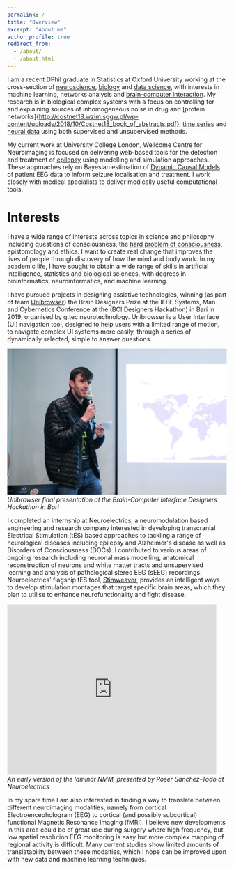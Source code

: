 ```yaml
---
permalink: /
title: "Overview"
excerpt: "About me"
author_profile: true
redirect_from: 
  - /about/
  - /about.html
---
```

I am a recent DPhil graduate in Statistics at Oxford University working at the cross-section of [neuroscience](http://dynamic-brains.com/team), [biology](https://www.pharm.ox.ac.uk/research/emptage-group-synaptic-pharmacology-group) and [data science](http://opig.stats.ox.ac.uk//), with interests in machine learning, networks analysis and [brain-computer interaction](https://www.stx.ox.ac.uk/article/moritz-moeller-and-james-wilsenach-win-br41n.io-hackathon). My research is in biological complex systems with a focus on controlling for and explaining sources of inhomogeneous noise in drug and [protein networks]{http://costnet18.wzim.sggw.pl/wp-content/uploads/2018/10/Costnet18_book_of_abstracts.pdf}, [time series](https://journals.aps.org/pre/abstract/10.1103/PhysRevE.95.042401) and [neural data](https://appliednetsci.springeropen.com/articles/10.1007/s41109-022-00454-2) using both supervised and unsupervised methods.

My current work at University College London, Wellcome Centre for Neuroimaging is focused on delivering web-based tools for the detection and treatment of [epilepsy](https://en.wikipedia.org/wiki/Epilepsy) using modelling and simulation approaches. These approaches rely on Bayesian estimation of [Dynamic Causal Models](https://en.wikipedia.org/wiki/Dynamic_causal_modeling) of patient EEG data to inform seizure localisation and treatment. I work closely with medical specialists to deliver medically useful computational tools. 

Interests
======
I have a wide range of interests across topics in science and philosophy including questions of consciousness, the [hard problem of consciousness](https://en.wikipedia.org/wiki/Hard_problem_of_consciousness), epistomology and ethics. I want to create real change that improves the lives of people through discovery of how the mind and body work. In my academic life, I have sought to obtain a wide range of skills in artificial intelligence, statistics and biological sciences, with degrees in bioinformatics, neuroinformatics, and machine learning.

I have pursued projects in designing assistive technologies, winning (as part of team [Unibrowser](https://www.br41n.io/Bari-2019#projects)) the Brain Designers Prize at the IEEE Systems, Man and Cybernetics Conference at the (BCI Designers Hackathon) in Bari in 2019, organised by g.tec neurotechnology. Unibrowser is a User Interface (UI) navigation tool, designed to help users with a limited range of motion, to  navigate complex UI systems more easily, through a series of dynamically selected, simple to answer questions.

![Presenting Unibrowser to the Judges at IEEE SMC](/images/pres.png)
<i>Unibrowser final presentation at the Brain-Computer Interface Designers Hackathon in Bari</i>

I completed an internship at Neuroelectrics, a neuromodulation based engineering and research company interested in developing transcranial Electrical Stimulation (tES) based approaches to tackling a range of neurological diseases including epilepsy and Alzheimer's disease as well as Disorders of Consciousness (DOCs). I contributed to various areas of ongoing research including neuronal mass modelling, anatomical reconstruction of neurons and white matter tracts and unsupervised learning and analysis of pathological stereo EEG (sEEG) recordings. Neuroelectrics' flagship tES tool, [Stimweaver](https://www.neuroelectrics.com/solutions/modeling-services), provides an intelligent ways to develop stimulation montages that target specific brain areas, which they plan to utilise to enhance neurofunctionality and fight disease.

<div class="video-container">
<iframe  title="Laminar" width="480" height="390" src="https://youtube.com/embed/OBiVi9CArg8" frameborder="0" allowfullscreen></iframe>
</div>
<i>An early version of the laminar NMM, presented by Roser Sanchez-Todo at Neuroelectrics</i>

In my spare time I am also interested in finding a way to translate between different neuroimaging modalities, namely from cortical Electroencephologram (EEG) to cortical (and possibly subcortical) functional Magnetic Resonance Imaging (fMRI). I believe new developments in this area could be of great use during surgery where high frequency, but low spatial resolution EEG monitoring is easy but more complex mapping of regional activity is difficult. Many current studies show limited amounts of translatability between these modalties, which I hope can be improved upon with new data and machine learning techniques.


<!-- Getting started
======
1. Register a GitHub account if you don't have one and confirm your e-mail (required!)
1. Fork [this repository](https://github.com/academicpages/academicpages.github.io) by clicking the "fork" button in the top right. 
1. Go to the repository's settings (rightmost item in the tabs that start with "Code", should be below "Unwatch"). Rename the repository "[your GitHub username].github.io", which will also be your website's URL.
1. Set site-wide configuration and create content & metadata (see below -- also see [this set of diffs](http://archive.is/3TPas) showing what files were changed to set up [an example site](https://getorg-testacct.github.io) for a user with the username "getorg-testacct")
1. Upload any files (like PDFs, .zip files, etc.) to the files/ directory. They will appear at https://[your GitHub username].github.io/files/example.pdf.  
1. Check status by going to the repository settings, in the "GitHub pages" section

Site-wide configuration
------
The main configuration file for the site is in the base directory in [_config.yml](https://github.com/academicpages/academicpages.github.io/blob/master/_config.yml), which defines the content in the sidebars and other site-wide features. You will need to replace the default variables with ones about yourself and your site's github repository. The configuration file for the top menu is in [_data/navigation.yml](https://github.com/academicpages/academicpages.github.io/blob/master/_data/navigation.yml). For example, if you don't have a portfolio or blog posts, you can remove those items from that navigation.yml file to remove them from the header. 

Create content & metadata
------
For site content, there is one markdown file for each type of content, which are stored in directories like _publications, _talks, _posts, _teaching, or _pages. For example, each talk is a markdown file in the [_talks directory](https://github.com/academicpages/academicpages.github.io/tree/master/_talks). At the top of each markdown file is structured data in YAML about the talk, which the theme will parse to do lots of cool stuff. The same structured data about a talk is used to generate the list of talks on the [Talks page](https://academicpages.github.io/talks), each [individual page](https://academicpages.github.io/talks/2012-03-01-talk-1) for specific talks, the talks section for the [CV page](https://academicpages.github.io/cv), and the [map of places you've given a talk](https://academicpages.github.io/talkmap.html) (if you run this [python file](https://github.com/academicpages/academicpages.github.io/blob/master/talkmap.py) or [Jupyter notebook](https://github.com/academicpages/academicpages.github.io/blob/master/talkmap.ipynb), which creates the HTML for the map based on the contents of the _talks directory).

**Markdown generator**

I have also created [a set of Jupyter notebooks](https://github.com/academicpages/academicpages.github.io/tree/master/markdown_generator
) that converts a CSV containing structured data about talks or presentations into individual markdown files that will be properly formatted for the academicpages template. The sample CSVs in that directory are the ones I used to create my own personal website at stuartgeiger.com. My usual workflow is that I keep a spreadsheet of my publications and talks, then run the code in these notebooks to generate the markdown files, then commit and push them to the GitHub repository.

How to edit your site's GitHub repository
------
Many people use a git client to create files on their local computer and then push them to GitHub's servers. If you are not familiar with git, you can directly edit these configuration and markdown files directly in the github.com interface. Navigate to a file (like [this one](https://github.com/academicpages/academicpages.github.io/blob/master/_talks/2012-03-01-talk-1.md) and click the pencil icon in the top right of the content preview (to the right of the "Raw | Blame | History" buttons). You can delete a file by clicking the trashcan icon to the right of the pencil icon. You can also create new files or upload files by navigating to a directory and clicking the "Create new file" or "Upload files" buttons. 

Example: editing a markdown file for a talk
![Editing a markdown file for a talk](/images/editing-talk.png)

For more info
------
More info about configuring academicpages can be found in [the guide](https://academicpages.github.io/markdown/). The [guides for the Minimal Mistakes theme](https://mmistakes.github.io/minimal-mistakes/docs/configuration/) (which this theme was forked from) might also be helpful.
 -->
